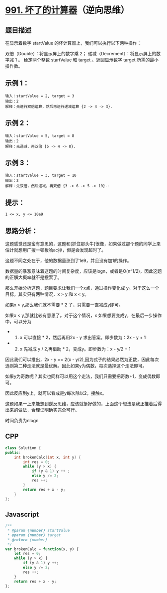 # [991. 坏了的计算器](https://leetcode.cn/problems/broken-calculator/)（逆向思维）

## 题目描述

在显示着数字 startValue 的坏计算器上，我们可以执行以下两种操作：

双倍（Double）：将显示屏上的数字乘 2；
递减（Decrement）：将显示屏上的数字减 1 。
给定两个整数 startValue 和 target 。返回显示数字 target 所需的最小操作数。

## 示例 1：
```
输入：startValue = 2, target = 3
输出：2
解释：先进行双倍运算，然后再进行递减运算 {2 -> 4 -> 3}.
```

## 示例 2：
```
输入：startValue = 5, target = 8
输出：2
解释：先递减，再双倍 {5 -> 4 -> 8}.
```

## 示例 3：
```
输入：startValue = 3, target = 10
输出：3
解释：先双倍，然后递减，再双倍 {3 -> 6 -> 5 -> 10}.·
```

## 提示：
```
1 <= x, y <= 10e9
```

## 思路分析：
这题感觉还是蛮有意思的，这题和[抓住那头牛]很像，如果做过那个题的同学上来估计就想用广搜一顿梭哈ac掉，但是会发现超时了。

这题不同之处在于，他的数据量涨到了1e9，并且没有加1的操作。

数据量的暴涨意味着这题的时间复杂度，应该是logn，或者是O(n^1/2)，因此这题的正解大概率就不是搜索了。

那么开始分析这题，题目要求让我们一个x点，通过操作变化成 y。对于这么一个目标，其实只有两种情况，x > y 和 x < y。

如果x > y,那么我们就不需要 * 2 了，只需要一直减成y即可。

如果x < y,那就比较有意思了。对于这个情况，x 如果想要变成y，在最后一步操作中，可以分为
- 1. x 可以直接 * 2，然后再用2x - y 求出答案。即步数为：2x - y + 1
- 2. x 先减成 y / 2,再借助 * 2，变成y。即步数为：x - y/2 + 1

因此我们可以推出，2x - y == 2(x - y/2),因为式子的结果必然为正数，因此每次选则第二种走法就是最优解。因此如果y为偶数，每次选择这个走法即可。

如果y为奇数呢？其实也同样可以用这个走法，我们只需要把奇数+1，变成偶数即可。

因此反应到y上，就可以看成是y每次除以2，接触x。

这题如果一上来能想到逆反思维，应该就挺好做的，上面这个想法是我正推着后得出来的做法，合理证明确实完全可行。

时间负责为nlogn

## CPP
```cpp
class Solution {
public:
    int brokenCalc(int x, int y) {
        int res = 0;
        while (y > x) {
            if (y & 1) y ++ ;
            else y /= 2;
            res ++;
        }
        return res + x - y;
    }
};
```

## Javascript
```Javascript
/**
 * @param {number} startValue
 * @param {number} target
 * @return {number}
 */
var brokenCalc = function(x, y) {
    let res = 0;
    while (y > x) {
        if (y & 1) y ++;
        else y /= 2;
        res ++;
    }
    return res + x - y;
};
```


